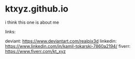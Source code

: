# ktxyz.github.io
i think this one is about me


links:

deviant: https://www.deviantart.com/realpix3d
linkedin: https://www.linkedin.com/in/kamil-tokarski-7860a2194/
fiverr: https://www.fiverr.com/kt_xyz